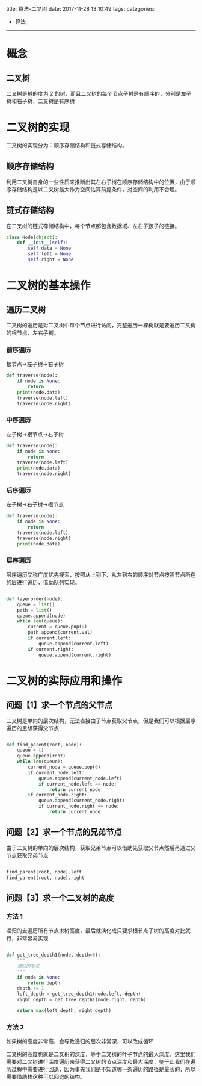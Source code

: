 title: 算法-二叉树
date: 2017-11-28 13:10:49
tags:
categories:
- 算法
---

# 概念

## 二叉树

二叉树是树的度为 2 的树，而且二叉树的每个节点子树是有顺序的，分别是左子树和右子树，二叉树是有序树

# 二叉树的实现

二叉树的实现分为：顺序存储结构和链式存储结构。

## 顺序存储结构

利用二叉树自身的一些性质来推断出其左右子树在顺序存储结构中的位置，由于顺序存储结构是以二叉树最大作为空间估算前提条件，对空间的利用不合理。


## 链式存储结构

在二叉树的链式存储结构中，每个节点都包含数据域、左右子孩子的链接。
```python
class Node(object):
    def __init__(self):
        self.data = None
        self.left = None
        self.right = None
```


# 二叉树的基本操作

## 遍历二叉树

二叉树的遍历是对二叉树中每个节点进行访问，完整遍历一棵树就是要遍历二叉树的根节点、左右子树。

### 前序遍历

根节点->左子树->右子树
```python
def traverse(node):
    if node is None:
        return
    print(node.data)
    traverse(node.left)
    traverse(node.right)

```


### 中序遍历

左子树->根节点->右子树
```python
def traverse(node):
    if node is None:
        return
    traverse(node.left)
    print(node.data)
    traverse(node.right)

```

### 后序遍历

左子树->右子树->根节点
```python
def traverse(node):
    if node is None:
        return
    traverse(node.left)
    traverse(node.right)
    print(node.data)

```


### 层序遍历

层序遍历又称广度优先搜索，按照从上到下、从左到右的顺序对节点按照节点所在的层进行遍历，借助队列实现。

```python

def layerorder(node):
    queue = list()
    path = list()
    queue.append(node)
    while len(queue):
        current = queue.pop(0)
        path.append(current.val)
        if current.left:
            queue.append(current.left)
        if current.right:
            queue.append(current.right)
```

# 二叉树的实际应用和操作

## 问题【1】求一个节点的父节点

二叉树是单向的层次结构，无法直接由子节点获取父节点，但是我们可以根据层序遍历的思想获得父节点

```python

def find_parent(root, node):
    queue = []
    queue.append(root)
    while len(queue):
        current_node = queue.pop(0)
        if current_node.left:
            queue.append(current_node.left)
            if current_node.left == node:
                return current_node
        if current_node.right:
            queue.append(current_node.right)
            if current_node.right == node:
                return current_node

```


## 问题【2】求一个节点的兄弟节点

由于二叉树的单向的层次结构，获取兄弟节点可以借助先获取父节点然后再通过父节点获取兄弟节点

```python

find_parent(root, node).left
find_parent(root, node).right

```

## 问题【3】求一个二叉树的高度

### 方法 1

递归的去遍历所有节点求树高度，最后就演化成只要求根节点子树的高度对比就行，非常容易实现

```python

def get_tree_depth1(node, depth=0):
    """
    递归的写法
    """
    if node is None:
        return depth
    depth += 1
    left_depth = get_tree_depth1(node.left, depth)
    right_depth = get_tree_depth1(node.right, depth)

    return max(left_depth, right_depth)

```


### 方法 2

如果树的高度非常高，会导致递归的层次非常深，可以改成循环


二叉树的高度也就是二叉树的深度，等于二叉树的叶子节点的最大深度，这里我们需要对二叉树进行深度遍历来获得二叉树的节点深度和最大深度，鉴于此我们在遍历过程中需要进行回退，因为事先我们是不知道哪一条遍历的路径是最长的，所以需要借助栈这种可以回退的结构。


